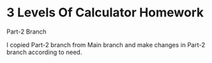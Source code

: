 # 3 Levels Of Calculator Homework

Part-2 Branch


I copied Part-2 branch from Main branch and make changes in Part-2 branch according to need.

